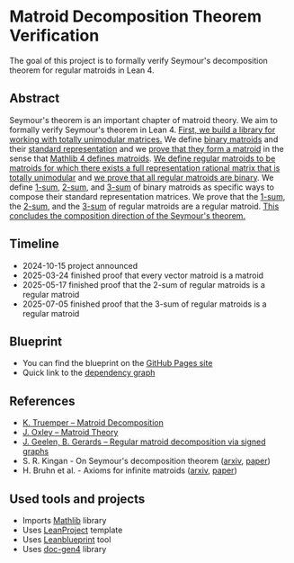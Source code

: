 # Matroid Decomposition Theorem Verification

The goal of this project is to formally verify Seymour's decomposition theorem for regular matroids in Lean 4.

## Abstract

Seymour's theorem is an important chapter of matroid theory. We aim to formally verify Seymour's theorem in Lean 4.
[First, we build a library for working with totally unimodular matrices.](https://github.com/Ivan-Sergeyev/seymour/blob/main/Seymour/Matrix/TotalUnimodularity.lean)
We define
[binary matroids](https://github.com/Ivan-Sergeyev/seymour/blob/019dc97f8ee0641c031dc5df01afca603b2f915e/Seymour/Matroid/FromMatrix.lean#L20)
and their
[standard representation](https://github.com/Ivan-Sergeyev/seymour/blob/019dc97f8ee0641c031dc5df01afca603b2f915e/Seymour/Matroid/StandardRepresentation.lean#L64)
and we
[prove that they form a matroid](https://github.com/Ivan-Sergeyev/seymour/blob/019dc97f8ee0641c031dc5df01afca603b2f915e/Seymour/Matroid/FromMatrix.lean#L206)
in the sense that
[Mathlib 4 defines matroids](https://github.com/leanprover-community/mathlib4/tree/master/Mathlib/Data/Matroid).
[We define regular matroids to be matroids for which there exists a full representation rational matrix that is totally unimodular](https://github.com/Ivan-Sergeyev/seymour/blob/019dc97f8ee0641c031dc5df01afca603b2f915e/Seymour/Matroid/Regularity.lean#L15)
and
[we prove that all regular matroids are binary](https://github.com/Ivan-Sergeyev/seymour/blob/019dc97f8ee0641c031dc5df01afca603b2f915e/Seymour/Matroid/Regularity.lean#L294).
We define
[1-sum](https://github.com/Ivan-Sergeyev/seymour/blob/019dc97f8ee0641c031dc5df01afca603b2f915e/Seymour/Matroid/Sum1.lean#L44),
[2-sum](https://github.com/Ivan-Sergeyev/seymour/blob/019dc97f8ee0641c031dc5df01afca603b2f915e/Seymour/Matroid/Sum2.lean#L141),
and
[3-sum](https://github.com/Ivan-Sergeyev/seymour/blob/019dc97f8ee0641c031dc5df01afca603b2f915e/Seymour/Matroid/Sum3.lean#L3433)
of binary matroids as specific ways to compose their standard representation matrices. We prove that the
[1-sum](https://github.com/Ivan-Sergeyev/seymour/blob/019dc97f8ee0641c031dc5df01afca603b2f915e/Seymour/Matroid/Sum1.lean#L213), 
the
[2-sum](https://github.com/Ivan-Sergeyev/seymour/blob/019dc97f8ee0641c031dc5df01afca603b2f915e/Seymour/Matroid/Sum2.lean#L394),
and the
[3-sum](https://github.com/Ivan-Sergeyev/seymour/blob/019dc97f8ee0641c031dc5df01afca603b2f915e/Seymour/Matroid/Sum3.lean#L3457)
of regular matroids are a regular matroid.
[This concludes the composition direction of the Seymour's theorem.](https://github.com/Ivan-Sergeyev/seymour/blob/main/Seymour.lean)

## Timeline

- 2024-10-15 project announced
- 2025-03-24 finished proof that every vector matroid is a matroid
- 2025-05-17 finished proof that the 2-sum of regular matroids is a regular matroid
- 2025-07-05 finished proof that the 3-sum of regular matroids is a regular matroid

## Blueprint

- You can find the blueprint on the [GitHub Pages site](https://ivan-sergeyev.github.io/seymour/)
- Quick link to the [dependency graph](https://ivan-sergeyev.github.io/seymour/blueprint/dep_graph_document.html)

## References

- [K. Truemper – Matroid Decomposition](https://www2.math.ethz.ch/EMIS/monographs/md/)
- [J. Oxley – Matroid Theory](https://doi.org/10.1093/acprof:oso/9780198566946.001.0001)
- [J. Geelen, B. Gerards – Regular matroid decomposition via signed graphs](https://www.math.uwaterloo.ca/~jfgeelen/Publications/regular.pdf)
- S. R. Kingan - On Seymour's decomposition theorem ([arxiv](https://arxiv.org/abs/1403.7757), [paper](https://doi.org/10.1007/s00026-015-0261-1))
- H. Bruhn et al. - Axioms for infinite matroids ([arxiv](https://arxiv.org/abs/1003.3919), [paper](https://doi.org/10.1016/j.aim.2013.01.011))

## Used tools and projects

- Imports [Mathlib](https://github.com/leanprover-community/mathlib4) library
- Uses [LeanProject](https://github.com/pitmonticone/LeanProject) template
- Uses [Leanblueprint](https://github.com/PatrickMassot/leanblueprint) tool
- Uses [doc-gen4](https://github.com/leanprover/doc-gen4) library
